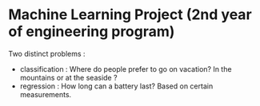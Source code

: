 # Machine Learning Project (2nd year of engineering program)

Two distinct problems :
- classification : Where do people prefer to go on vacation? In the mountains or at the seaside ?
- regression : How long can a battery last? Based on certain measurements.

